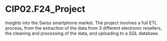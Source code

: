 # CIP02.F24_Project

Insights into the Swiss smartphone market. The project involves a full ETL process, from the extraction of the data from 3 different electronic resellers, the cleaning and processing of the data, and uploading to a SQL database.

